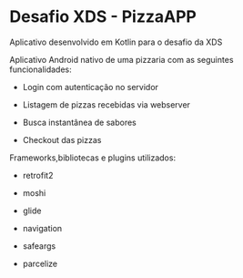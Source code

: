 # Desafio XDS - PizzaAPP

Aplicativo desenvolvido em Kotlin para o desafio da XDS

Aplicativo Android nativo de uma pizzaria com as seguintes funcionalidades:

- Login com autenticação no servidor

- Listagem de pizzas recebidas via webserver

- Busca instantânea de sabores

- Checkout das pizzas

Frameworks,bibliotecas e plugins utilizados:

- retrofit2

- moshi

- glide

- navigation

- safeargs

- parcelize


